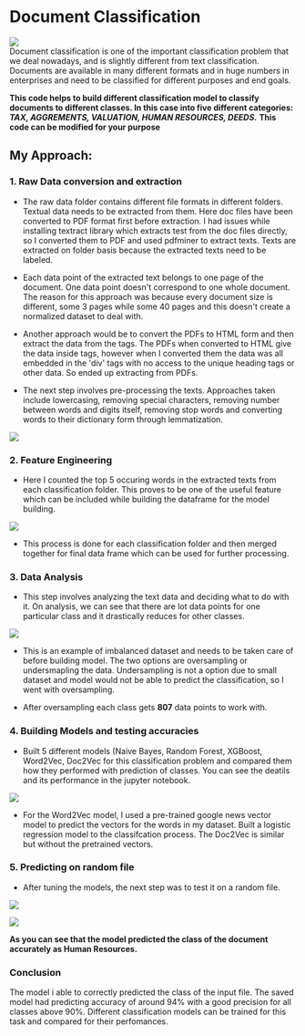 # Document Classification

![](images/doc.PNG?raw=true)
<br>
Document classification is one of the important classification problem that we deal nowadays, and is slightly different from text classification. Documents are available in many different formats and in huge numbers in enterprises and need to be classified for different purposes and end goals. 

**This code helps to build different classification model to classify documents to different classes. In this case into five different categories:** 
***TAX, AGGREMENTS, VALUATION, HUMAN RESOURCES, DEEDS.*** **This code can be modified for your purpose**
<br>
## My Approach:

### 1. Raw Data conversion and extraction
* The raw data folder contains different file formats in different folders. Textual data needs to be extracted from them. Here doc files have been converted to PDF format first before extraction. I had issues while installing textract library which extracts test from the doc files directly, so I converted them to PDF and used pdfminer to extract texts.
Texts are extracted on folder basis because the extracted texts need to be labeled.

* Each data point of the extracted text belongs to one page of the document. One data point doesn't correspond to one whole document. The reason for this approach was because every document size is different, some 3 pages while some 40 pages and this doesn't create a normalized dataset to deal with.

* Another approach would be to convert the PDFs to HTML form and then extract the data from the tags. The PDFs when converted to HTML give the data inside tags, however when I converted them the data was all embedded in the 'div' tags with no access to the unique heading tags or other data. So ended up extracting from PDFs.

* The next step involves pre-processing the texts. Approaches taken include lowercasing, removing special characters, removing number between words and digits itself, removing stop words and converting words to their dictionary form through lemmatization.

![](images/pre.PNG?raw=true)
<br>

### 2. Feature Engineering
* Here I counted the top 5 occuring words in the extracted texts from each classification folder. This proves to be one of the useful feature which can be included while building the dataframe for the model building.

![](images/feature.PNG?raw=true)
<br>

* This process is done for each classification folder and then merged together for final data frame which can be used for further processing.

### 3. Data Analysis
* This step involves analyzing the text data and deciding what to do with it. On analysis, we can see that there are lot data points for one particular class and it drastically reduces for other classes. 

![](images/sampling.PNG?raw=true)
<br>

* This is an example of imbalanced dataset and needs to be taken care of before building model. The two options are oversampling or undersmapling the data. Undersampling is not a option due to small dataset and model would not be able to predict the classification, so I went with oversampling.

* After oversampling each class gets **807** data points to work with.

### 4. Building Models and testing accuracies
* Built 5 different models (Naive Bayes, Random Forest, XGBoost, Word2Vec, Doc2Vec for this classification problem and compared them how they performed with prediction of classes. You can see the deatils and its performance in the jupyter notebook.

![](images/model.PNG?raw=true)
<br>

* For the Word2Vec model, I used a pre-trained google news vector model to predict the vectors for the words in my dataset. Built a logistic regression model to the classifcation process. The Doc2Vec is similar but without the pretrained vectors.

### 5. Predicting on random file
* After tuning the models, the next step was to test it on a random file. 

![](images/demo.PNG?raw=true)
<br>

![](images/demo2.PNG?raw=true)
<br>

**As you can see that the model predicted the class of the document accurately as Human Resources.**

### Conclusion
The model i able to correctly predicted the class of the input file. The saved model had predicting accuracy of around 94% with a good precision for all classes above 90%. 
Different classification models can be trained for this task and compared for their perfomances. 

